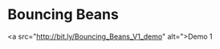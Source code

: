 # Bouncing Beans
<a src="http://bit.ly/Bouncing_Beans_V1_demo" alt=">Demo 1</a>
                                                   
